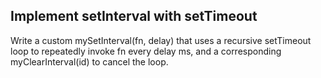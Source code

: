 ## Implement setInterval with setTimeout

Write a custom mySetInterval(fn, delay) that uses a recursive setTimeout loop to repeatedly invoke fn every delay ms, and a corresponding myClearInterval(id) to cancel the loop.

